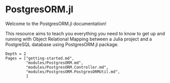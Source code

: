 # PostgresORM.jl

Welcome to the PostgresORM.jl documentation!

This resource aims to teach you everything you need to know to get up and running with Object Relational Mapping between a Julia project and a PostgreSQL database  using PostgresORM.jl package.



```@contents
Depth = 2
Pages = ["getting-started.md",
         "modules/PostgresORM.md",
         "modules/PostgresORM.Controller.md",
         "modules/PostgresORM.PostgresORMUtil.md",
         ]
```
